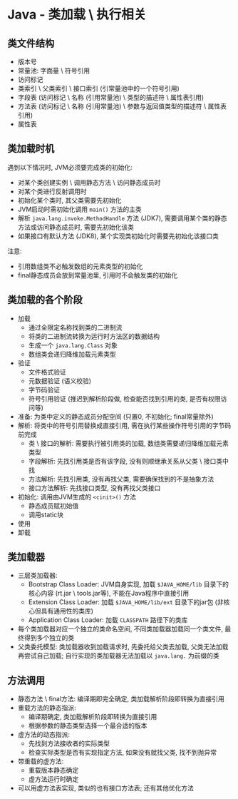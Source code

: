 # Java - 类加载 \ 执行相关

## 类文件结构
* 版本号
* 常量池: 字面量 \ 符号引用
* 访问标记
* 类索引 \ 父类索引 \ 接口索引 (引常量池中的一个符号引用)
* 字段表 (访问标记 \ 名称 (引用常量池) \ 类型的描述符 \ 属性表引用)
* 方法表 (访问标记 \ 名称 (引用常量池) \ 参数与返回值类型的描述符 \ 属性表引用)
* 属性表


## 类加载时机
遇到以下情况时, JVM必须要完成类的初始化:
* 对某个类创建实例 \ 调用静态方法 \ 访问静态成员时
* 对某个类进行反射调用时
* 初始化某个类时, 其父类需要先初始化
* JVM启动时需初始化调用 `main()` 方法的主类
* 解析 `java.lang.invoke.MethodHandle` 方法 (JDK7), 需要调用某个类的静态方法或访问静态成员时, 需要先初始化该类
* 如果接口有默认方法 (JDK8), 某个实现类初始化时需要先初始化该接口类

注意:
* 引用数组类不必触发数组的元素类型的初始化
* final静态成员会放到常量池里, 引用时不会触发类的初始化


## 类加载的各个阶段
* 加载
    * 通过全限定名称找到类的二进制流
    * 将类的二进制流转换为运行时方法区的数据结构
    * 生成一个 `java.lang.Class` 对象
    * 数组类会递归降维加载元素类型
* 验证
    * 文件格式验证
    * 元数据验证 (语义校验)
    * 字节码验证
    * 符号引用验证 (推迟到解析阶段做, 检查能否找到引用的类, 是否有权限访问等)
* 准备: 为类中定义的静态成员分配空间 (只置0, 不初始化; final常量除外)
* 解析: 将类中的符号引用替换成直接引用, 需在执行某些操作符号引用的字节码前完成
    * 类 \ 接口的解析: 需要执行被引用类的加载, 数组类需要递归降维加载元素类型
    * 字段解析: 先找引用类是否有该字段, 没有则顺继承关系从父类 \ 接口类中找
    * 方法解析: 先找引用类, 没有再找父类, 需要确保找到的不是抽象方法
    * 接口方法解析: 先找接口类型, 没有再找父类接口
* 初始化: 调用由JVM生成的 `<cinit>()` 方法
    * 静态成员赋初始值
    * 调用static块
* 使用
* 卸载


## 类加载器
* 三层类加载器:
    * Bootstrap Class Loader: JVM自身实现, 加载 `$JAVA_HOME/lib` 目录下的核心内容 (rt.jar \ tools.jar等), 不能在Java程序中直接引用
    * Extension Class Loader: 加载 `$JAVA_HOME/lib/ext` 目录下的jar包 (非核心但具有通用性的类库)
    * Application Class Loader: 加载 `CLASSPATH` 路径下的类库
* 每个类加载器对应一个独立的类命名空间, 不同类加载器加载同一个类文件, 最终得到多个独立的类
* 父类委托模型: 类加载器收到加载请求时, 先委托给父类去加载, 父类无法加载再尝试自己加载; 自行实现的类加载器无法加载以 `java.lang.` 为前缀的类


## 方法调用
* 静态方法 \ final方法: 编译期即完全确定, 类加载解析阶段即转换为直接引用
* 重载方法的静态指派:
    * 编译期确定, 类加载解析阶段即转换为直接引用
    * 根据参数的静态类型选择一个最合适的版本
* 虚方法的动态指派:
    * 先找到方法接收者的实际类型
    * 检查实际类型是否有实现指定方法, 如果没有就找父类, 找不到抛异常
* 带重载的虚方法:
    * 重载版本静态确定
    * 虚方法运行时确定
* 可以用虚方法表实现, 类似的也有接口方法表; 还有其他优化方法
